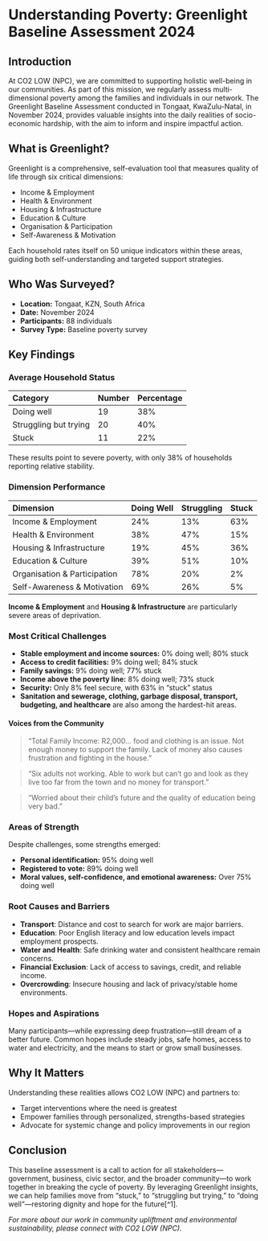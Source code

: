 # Understanding Poverty: Greenlight Baseline Assessment 2024

## Introduction

At CO2 LOW (NPC), we are committed to supporting holistic well-being in our communities. As part of this mission, we regularly assess multi-dimensional poverty among the families and individuals in our network. The Greenlight Baseline Assessment conducted in Tongaat, KwaZulu-Natal, in November 2024, provides valuable insights into the daily realities of socio-economic hardship, with the aim to inform and inspire impactful action.

## What is Greenlight?

Greenlight is a comprehensive, self-evaluation tool that measures quality of life through six critical dimensions:

- Income \& Employment
- Health \& Environment
- Housing \& Infrastructure
- Education \& Culture
- Organisation \& Participation
- Self-Awareness \& Motivation

Each household rates itself on 50 unique indicators within these areas, guiding both self-understanding and targeted support strategies.

## Who Was Surveyed?

- **Location:** Tongaat, KZN, South Africa
- **Date:** November 2024
- **Participants:** 88 individuals
- **Survey Type:** Baseline poverty survey


## Key Findings

### Average Household Status

| Category | Number | Percentage |
| :-- | :-- | :-- |
| Doing well | 19 | 38% |
| Struggling but trying | 20 | 40% |
| Stuck | 11 | 22% |

These results point to severe poverty, with only 38% of households reporting relative stability.

### Dimension Performance

| Dimension | Doing Well | Struggling | Stuck |
| :-- | :-- | :-- | :-- |
| Income \& Employment | 24% | 13% | 63% |
| Health \& Environment | 38% | 47% | 15% |
| Housing \& Infrastructure | 19% | 45% | 36% |
| Education \& Culture | 39% | 51% | 10% |
| Organisation \& Participation | 78% | 20% | 2% |
| Self-Awareness \& Motivation | 69% | 26% | 5% |

**Income \& Employment** and **Housing \& Infrastructure** are particularly severe areas of deprivation.

### Most Critical Challenges

- **Stable employment and income sources:** 0% doing well; 80% stuck
- **Access to credit facilities:** 9% doing well; 84% stuck
- **Family savings:** 9% doing well; 77% stuck
- **Income above the poverty line:** 8% doing well; 73% stuck
- **Security:** Only 8% feel secure, with 63% in “stuck” status
- **Sanitation and sewerage, clothing, garbage disposal, transport, budgeting, and healthcare** are also among the hardest-hit areas.


#### Voices from the Community

> “Total Family Income: R2,000... food and clothing is an issue. Not enough money to support the family. Lack of money also causes frustration and fighting in the house.”

> “Six adults not working. Able to work but can’t go and look as they live too far from the town and no money for transport.”

> “Worried about their child’s future and the quality of education being very bad.”

### Areas of Strength

Despite challenges, some strengths emerged:

- **Personal identification:** 95% doing well
- **Registered to vote:** 89% doing well
- **Moral values, self-confidence, and emotional awareness:** Over 75% doing well


### Root Causes and Barriers

- **Transport**: Distance and cost to search for work are major barriers.
- **Education**: Poor English literacy and low education levels impact employment prospects.
- **Water and Health**: Safe drinking water and consistent healthcare remain concerns.
- **Financial Exclusion**: Lack of access to savings, credit, and reliable income.
- **Overcrowding**: Insecure housing and lack of privacy/stable home environments.


### Hopes and Aspirations

Many participants—while expressing deep frustration—still dream of a better future. Common hopes include steady jobs, safe homes, access to water and electricity, and the means to start or grow small businesses.

## Why It Matters

Understanding these realities allows CO2 LOW (NPC) and partners to:

- Target interventions where the need is greatest
- Empower families through personalized, strengths-based strategies
- Advocate for systemic change and policy improvements in our region


## Conclusion

This baseline assessment is a call to action for all stakeholders—government, business, civic sector, and the broader community—to work together in breaking the cycle of poverty. By leveraging Greenlight insights, we can help families move from “stuck,” to “struggling but trying,” to “doing well”—restoring dignity and hope for the future[^1].

*For more about our work in community upliftment and environmental sustainability, please connect with CO2 LOW (NPC).*
